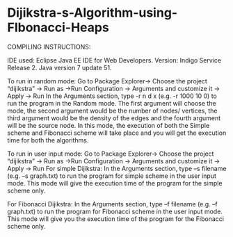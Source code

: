 # Dijikstra-s-Algorithm-using-FIbonacci-Heaps
COMPILING INSTRUCTIONS:

IDE used: Eclipse Java EE IDE for Web Developers. Version: Indigo Service Release 2. Java version 7 update 51. 

To run in random mode:
Go to Package Explorer-> Choose the project “dijikstra” -> Run as ->Run Configuration -> Arguments and customize it -> Apply -> Run
In the Arguments section, type -r n d x (e.g. -r 1000 10 0) to run the program in the Random mode. The first argument will choose the mode, the second argument would be the number of nodes/ vertices, the third argument would be the density of the edges and the fourth argument will be the source node. In this mode, the execution of both the Simple scheme and Fibonacci scheme will take place and you will get the execution time for both the algorithms.

To run in user input mode:
 Go to Package Explorer-> Choose the project “dijikstra” -> Run as ->Run Configuration -> Arguments and customize it -> Apply -> Run
For simple Dijikstra:
In the Arguments section, type –s filename (e.g. –s graph.txt) to run the program for simple scheme in the user input mode. This mode will give the execution time of the program for the simple scheme only.

For Fibonacci Dijikstra:
In the Arguments section, type –f filename (e.g. –f graph.txt) to run the program for Fibonacci scheme in the user input mode. This mode will give you the execution time of the program for the Fibonacci scheme only.
